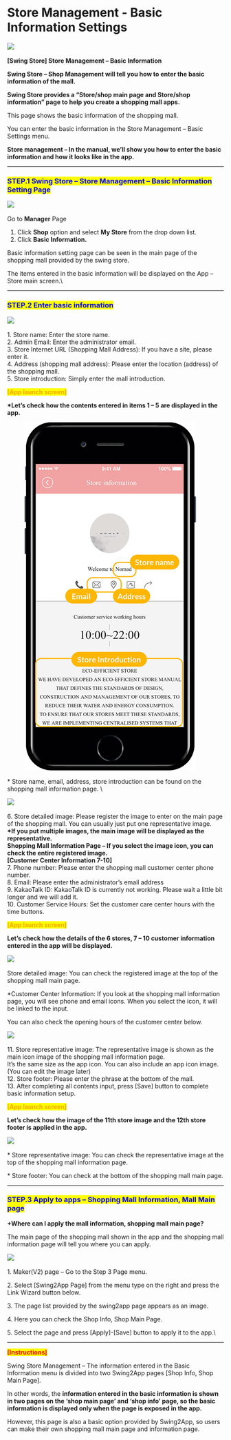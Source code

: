 # Store Management - Basic Information Settings

![](https://support.swing2app.com/wp-content/uploads/2018/11/shop5.png)

**\[Swing Store] Store Management – ​​Basic Information**

**Swing Store – Shop Management will tell you how to enter the basic information of the mall.**

**Swing Store provides a “Store/shop main page and Store/shop information” page to help you create a shopping mall apps.**

This page shows the basic information of the shopping mall.

You can enter the basic information in the Store Management – Basic Settings menu.

**Store management – In the manual, we’ll show you how to enter the basic information and how it looks like in the app.**

***

### <mark style="color:blue;">**STEP.1 Swing Store – Store Management – ​​Basic Information Setting Page**</mark>

![](https://support.swing2app.com/wp-content/uploads/2018/11/Group-412.png)

Go to **Manager** Page

1. Click **Shop** option and select **My Store** from the drop down list.
2. &#x20;Click **Basic Information.**

Basic information setting page can be seen in the main page of the shopping mall provided by the swing store.

The items entered in the basic information will be displayed on the App – Store main screen.\


***

### <mark style="color:blue;">**STEP.2  Enter basic information**</mark>

![](https://support.swing2app.com/wp-content/uploads/2018/11/Group-413.png)

1\. Store name: Enter the store name.\
2\. Admin Email: Enter the administrator email.\
3\. Store Internet URL (Shopping Mall Address): If you have a site, please enter it.\
4\. Address (shopping mall address): Please enter the location (address) of the shopping mall.\
5\. Store introduction: Simply enter the mall introduction.



<mark style="color:orange;">**\[App launch screen]**</mark>

**\*Let’s check how the contents entered in items 1 – 5 are displayed in the app.**

<figure><img src="../../.gitbook/assets/Group-420@3xfg.png" alt=""><figcaption></figcaption></figure>

\* Store name, email, address, store introduction can be found on the shopping mall information page. \


![](https://support.swing2app.com/wp-content/uploads/2018/11/Group-414.png)

6\. Store detailed image: Please register the image to enter on the main page of the shopping mall. You can usually just put one representative image.\
**\*If you put multiple images, the main image will be displayed as the representative.**\
**Shopping Mall Information Page – If you select the image icon, you can check the entire registered image.**\
**\[Customer Center Information 7-10]**\
7\. Phone number: Please enter the shopping mall customer center phone number.\
8\. Email: Please enter the administrator’s email address\
9\. KakaoTalk ID: KakaoTalk ID is currently not working. Please wait a little bit longer and we will add it.\
10\. Customer Service Hours: Set the customer care center hours with the time buttons.



<mark style="color:orange;">**\[App launch screen]**</mark>

**Let’s check how the details of the 6 stores, 7 – 10 customer information entered in the app will be displayed.**

![](https://support.swing2app.com/wp-content/uploads/2018/11/Group-421@3x.png)

Store detailed image: You can check the registered image at the top of the shopping mall main page.&#x20;

\*Customer Center Information: If you look at the shopping mall information page, you will see phone and email icons. When you select the icon, it will be linked to the input.

You can also check the opening hours of the customer center below.



![](https://support.swing2app.com/wp-content/uploads/2018/11/Group-415.png)

11\. Store representative image: The representative image is shown as the main icon image of the shopping mall information page.\
It’s the same size as the app icon. You can also include an app icon image. (You can edit the image later)\
12\. Store footer: Please enter the phrase at the bottom of the mall.\
13\. After completing all contents input, press \[Save] button to complete basic information setup.



<mark style="color:orange;">**\[App launch screen]**</mark>

**Let’s check how the image of the 11th store image and the 12th store footer is applied in the app.**

![](https://support.swing2app.com/wp-content/uploads/2018/11/Group-422@3x.png)

\* Store representative image: You can check the representative image at the top of the shopping mall information page.

\* Store footer: You can check at the bottom of the shopping mall main page.

***

### <mark style="color:blue;">**STEP.3  Apply to apps – Shopping Mall Information, Mall Main page**</mark>

**+Where can I apply the mall information, shopping mall main page?**

The main page of the shopping mall shown in the app and the shopping mall information page will tell you where you can apply.

![](https://support.swing2app.com/wp-content/uploads/2018/11/Group-427.png)

1\. Maker(V2) page – Go to the Step 3 Page menu.

2\. Select \[Swing2App Page] from the menu type on the right and press the Link Wizard button below.

3\. The page list provided by the swing2app page appears as an image.

4\. Here you can check the Shop Info, Shop Main Page.

5\. Select the page and press \[Apply]-\[Save] button to apply it to the app.\


***

<mark style="color:red;">**\[Instructions]**</mark>

Swing Store Management – The information entered in the Basic Information menu is divided into two Swing2App pages \[Shop Info, Shop Main Page].&#x20;

In other words, the **information entered in the basic information is shown in two pages on the ‘shop main page’ and ‘shop info’ page, so the basic information is displayed only when the page is exposed in the app.**

However, this page is also a basic option provided by Swing2App, so users can make their own shopping mall main page and information page.
